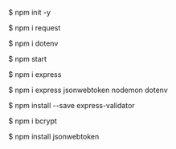 $ npm init -y

$ npm i request

$ npm i dotenv

$ npm start

$ npm i express

$ npm i express jsonwebtoken nodemon dotenv

$ npm install --save express-validator

$ npm i bcrypt

$ npm install jsonwebtoken